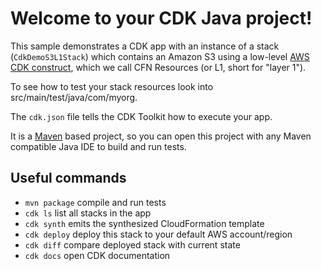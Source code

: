 # Welcome to your CDK Java project!

This sample demonstrates a CDK app with an instance of a stack (`CdkDemoS3L1Stack`)
which contains an Amazon S3 using a low-level [AWS CDK construct](https://docs.aws.amazon.com/cdk/v2/guide/constructs.html), which we call CFN Resources (or L1, short for "layer 1").

To see how to test your stack resources look into src/main/test/java/com/myorg.

The `cdk.json` file tells the CDK Toolkit how to execute your app.

It is a [Maven](https://maven.apache.org/) based project, so you can open this project with any Maven compatible Java IDE to build and run tests.

## Useful commands

 * `mvn package`     compile and run tests
 * `cdk ls`          list all stacks in the app
 * `cdk synth`       emits the synthesized CloudFormation template
 * `cdk deploy`      deploy this stack to your default AWS account/region
 * `cdk diff`        compare deployed stack with current state
 * `cdk docs`        open CDK documentation


